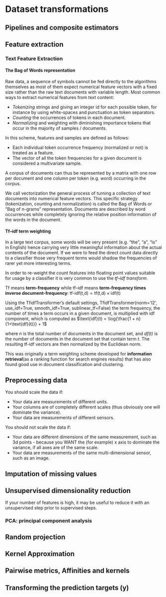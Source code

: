 # Dataset transformations

## Pipelines and composite estimators

## Feature extraction

### Text Feature Extraction
#### The Bag of Words representation
Raw data, a sequence of symbols cannot be fed directly to the algorithms themselves as most of them expect numerical feature vectors with a fixed size rather than the raw text documents with variable length. Most common ways to extract numerical features from text content:
- *Tokenizing* strings and giving an integer id for each possible token, for instance by using white-spaces and punctuation as token separators.
- *Counting* the occurrences of tokens in each document.
- *Normalizing* and weighting with diminishing importance tokens that occur in the majority of samples / documents.

In this scheme, features and samples are defined as follows:
- Each individual token occurrence frequency (normalized or not) is treated as a feature.
- The vector of all the token frequencies for a given document is considered a multivariate sample.

A corpus of documents can thus be represented by a matrix with one row per document and one column per token (e.g. word) occurring in the corpus.

We call vectorization the general process of turning a collection of text documents into numerical feature vectors. This specific strategy (tokenization, counting and normalization) is called the Bag of Words or “Bag of n-grams” representation. Documents are described by word occurrences while completely ignoring the relative position information of the words in the document.

#### Tf–idf term weighting
In a large text corpus, some words will be very present (e.g. “the”, “a”, “is” in English) hence carrying very little meaningful information about the actual contents of the document. If we were to feed the direct count data directly to a classifier those very frequent terms would shadow the frequencies of rarer yet more interesting terms.

In order to re-weight the count features into floating point values suitable for usage by a classifier it is very common to use the *tf–idf transform*.

Tf means **term-frequency** while tf–idf means **term-frequency times inverse document-frequency**:
$\text{tf-idf(t,d)}=\text{tf(t,d)} \times \text{idf(t)}$

Using the TfidfTransformer’s default settings, TfidfTransformer(norm='l2', use_idf=True, smooth_idf=True, sublinear_tf=False) the term frequency, the number of times a term occurs in a given document, is multiplied with idf component, which is computed as
$\text{idf}(t) = \log{\frac{1 + n}{1+\text{df}(t)}} + 1$

where *n* is the total number of documents in the document set, and *df(t)* is the number of documents in the document set that contain term *t*. The resulting tf-idf vectors are then normalized by the Euclidean norm.

This was originally a term weighting scheme developed for **information retrieval**(as a ranking function for search engines results) that has also found good use in document classification and clustering.




## Preprocessing data

You should scale the data if:

- Your data are measurements of different units.
- Your columns are of completely different scales (thus obviously one will dominate the variance).
- Your data are measurements of different sensors.

You should not scale the data if:

- Your data are different dimensions of the same measurement, such as 3d points - because you WANT the (for example) x axis to dominate the variance, if all axes are of the same scale.
- Your data are measurements of the same multi-dimensional sensor, such as an image.

## Imputation of missing values

## Unsupervised dimensionality reduction

If your number of features is high, it may be useful to reduce it with an unsupervised step prior to supervised steps.

### PCA: principal component analysis


## Random projection

## Kernel Approximation

## Pairwise metrics, Affinities and kernels

## Transforming the prediction targets (y)
